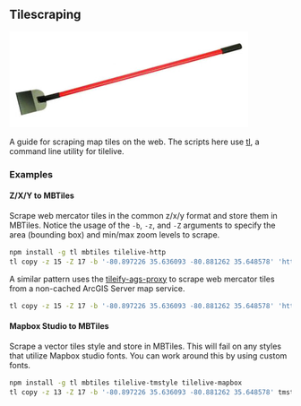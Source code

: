 ## Tilescraping

![alt tag](scraper.jpg)

A guide for scraping map tiles on the web. The scripts here use [tl](https://github.com/mojodna/tl), a command line utility for tilelive.

### Examples

#### Z/X/Y to MBTiles

Scrape web mercator tiles in the common z/x/y format and store them in MBTiles. Notice the usage of the `-b`, `-z`, and `-Z` arguments to specify the area (bounding box) and min/max zoom levels to scrape.

```bash
npm install -g tl mbtiles tilelive-http
tl copy -z 15 -Z 17 -b '-80.897226 35.636093 -80.881262 35.648578' 'http://tile.openstreetmap.org/{z}/{x}/{y}.png' mbtiles://./tiles.mbtiles
```

A similar pattern uses the [tileify-ags-proxy](https://github.com/JasonSanford/tileify-ags-proxy) to scrape web mercator tiles from a non-cached ArcGIS Server map service.

```bash
tl copy -z 15 -Z 17 -b '-80.897226 35.636093 -80.881262 35.648578' 'http://tileify-ags.herokuapp.com/tiles/{z}/{x}/{y}?url=http%3A%2F%2Fweb2.mobile311.com%2Farcgis%2Frest%2Fservices%2FIredell%2FIredell%2FMapServer&transparent=true&layers=show%3A136' mbtiles://./tiles.mbtiles
```

#### Mapbox Studio to MBTiles

Scrape a vector tiles style and store in MBTiles. This will fail on any styles that utilize Mapbox studio fonts. You can work around this by using custom fonts.

```bash
npm install -g tl mbtiles tilelive-tmstyle tilelive-mapbox
tl copy -z 13 -Z 17 -b '-80.897226 35.636093 -80.881262 35.648578' tmstyle://./pencil.tm2/ mbtiles://./tiles.mbtiles
```
